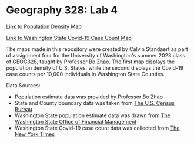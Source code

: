 # Geography 328: Lab 4

[Link to Population Density Map](https://calvinuw.github.io/geog328_lab4/pop_density.html)

[Link to Washington State Covid-19 Case Count Map](https://calvinuw.github.io/geog328_lab4/index.html)

The maps made in this repository were created by Calvin Standaert as part of assignment four for the University of Washington's summer 2023 class of GEOG328, taught by Professor Bo Zhao. The first map displays the population density of U.S. States, while the second displays the Covid-19 case counts per 10,000 individuals in Washington State Counties.

Data Sources:
- Population estimate data was provided by Professor Bo Zhao
- State and County boundary data was taken from [The U.S. Census Bureau](https://www.census.gov/geographies/mapping-files/time-series/geo/carto-boundary-file.html)
- Washington State population estimate data was drawn from [The Washington State Office of Financial Management](https://ofm.wa.gov/washington-data-research/population-demographics/population-estimates/april-1-official-population-estimates)
- Washington State Covid-19 case count data was collected from [The New York Times](https://github.com/nytimes/covid-19-data) 